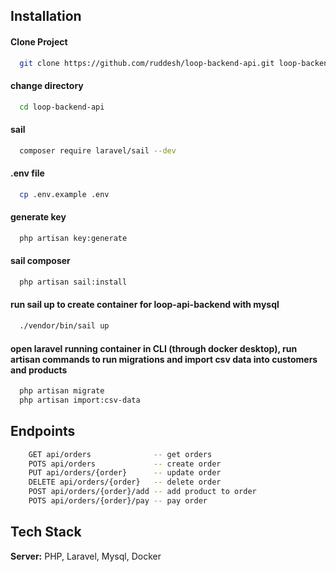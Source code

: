 
## Installation

#### Clone Project
```bash
  git clone https://github.com/ruddesh/loop-backend-api.git loop-backend-api
```
#### change directory
```bash
  cd loop-backend-api
```
#### sail
```bash
  composer require laravel/sail --dev
```
#### .env file
```bash
  cp .env.example .env
```
#### generate key
```bash
  php artisan key:generate
```

#### sail composer
```bash
  php artisan sail:install
```

#### run sail up to create container for loop-api-backend with mysql
```bash
  ./vendor/bin/sail up
```
#### open laravel running container in CLI (through docker desktop), run artisan commands to run migrations and import csv data into customers and products
```bash
  php artisan migrate
  php artisan import:csv-data 
```
## Endpoints
```bash
    GET api/orders              -- get orders
    POTS api/orders             -- create order
    PUT api/orders/{order}      -- update order
    DELETE api/orders/{order}   -- delete order
    POST api/orders/{order}/add -- add product to order
    POTS api/orders/{order}/pay -- pay order
```

## Tech Stack

**Server:** PHP, Laravel, Mysql, Docker
